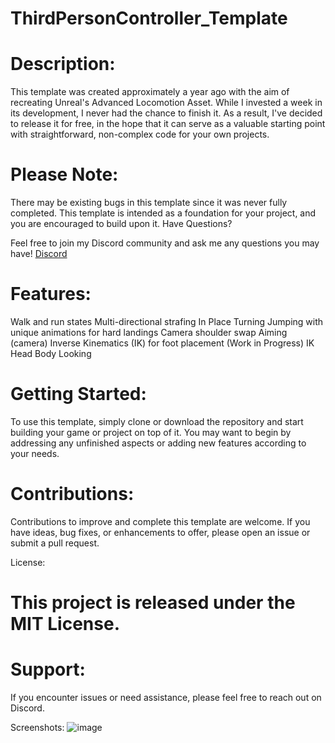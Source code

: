 # ThirdPersonController_Template

# Description:

This template was created approximately a year ago with the aim of recreating Unreal's Advanced Locomotion Asset. While I invested a week in its development, I never had the chance to finish it. As a result, I've decided to release it for free, in the hope that it can serve as a valuable starting point with straightforward, non-complex code for your own projects.

# Please Note:

There may be existing bugs in this template since it was never fully completed.
This template is intended as a foundation for your project, and you are encouraged to build upon it.
Have Questions?

Feel free to join my Discord community and ask me any questions you may have! [Discord](https://discord.com/invite/vB2NCBN44r
)

# Features:

Walk and run states
Multi-directional strafing
In Place Turning
Jumping with unique animations for hard landings
Camera shoulder swap
Aiming (camera)
Inverse Kinematics (IK) for foot placement (Work in Progress)
IK Head Body Looking

# Getting Started:

To use this template, simply clone or download the repository and start building your game or project on top of it. You may want to begin by addressing any unfinished aspects or adding new features according to your needs.

# Contributions:

Contributions to improve and complete this template are welcome. If you have ideas, bug fixes, or enhancements to offer, please open an issue or submit a pull request.

License:

# This project is released under the MIT License.

# Support:

If you encounter issues or need assistance, please feel free to reach out on Discord.

Screenshots:
![image](https://github.com/AlexRak2/ThirdPersonController_Template/assets/56671393/c1a68e6a-a41d-4694-a793-8b4759f202c3)
